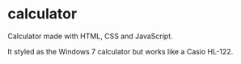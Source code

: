 # calculator
Calculator made with HTML, CSS and JavaScript.

It styled as the Windows 7 calculator but works like a Casio HL-122.
